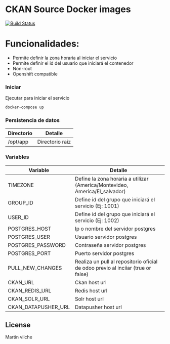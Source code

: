 # CKAN Source Docker images

[![Build Status](https://travis-ci.org/joemccann/dillinger.svg?branch=master)](https://travis-ci.org/joemccann/dillinger)


# Funcionalidades:

  - Permite definir la zona horaria al iniciar el servicio
  - Permite definir el id del usuario que iniciará el contenedor
  - Non-root
  - Openshift compatible

### Iniciar


Ejecutar para iniciar el servicio

```sh
docker-compose up
```

### Persistencia de datos


| Directorio | Detalle |
| ------ | ------ |
| /opt/app | Directorio raiz |


### Variables


| Variable | Detalle |
| ------ | ------ |
| TIMEZONE | Define la zona horaria a utilizar (America/Montevideo, America/El_salvador) |
| GROUP_ID | Define id del grupo que iniciará el servicio (Ej: 1001) |
| USER_ID | Define id del grupo que iniciará el servicio (Ej: 1002) |
| POSTGRES_HOST | Ip o nombre del servidor postgres |
| POSTGRES_USER | Usuario servidor postgres |
| POSTGRES_PASSWORD | Contraseña servidor postgres |
| POSTGRES_PORT | Puerto servidor postgres |
| PULL_NEW_CHANGES | Realiza un pull al repositorio oficial de odoo previo al inciiar (true or false) |
| CKAN_URL | Ckan host url |
| CKAN_REDIS_URL | Redis host url |
| CKAN_SOLR_URL | Solr host url |
| CKAN_DATAPUSHER_URL | Datapusher host url |


License
----

Martin vilche
